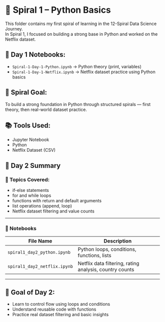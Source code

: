 # 📘 Spiral 1 – Python Basics

This folder contains my first spiral of learning in the 12-Spiral Data Science Journey.  
In Spiral 1, I focused on building a strong base in Python and worked on the Netflix dataset.

## 📅 Day 1 Notebooks:
- `Spiral-1-Day-1-Python.ipynb` → Python theory (print, variables)
- `Spiral-1-Day-1-Netflix.ipynb` → Netflix dataset practice using Python basics

## 🎯 Spiral Goal:
To build a strong foundation in Python through structured spirals — first theory, then real-world dataset practice.

## 📚 Tools Used:
- Jupyter Notebook
- Python
- Netflix Dataset (CSV)


## 📅 Day 2 Summary

### 🧠 Topics Covered:
- if-else statements
- for and while loops
- functions with return and default arguments
- list operations (append, loop)
- Netflix dataset filtering and value counts

---

### 📁 Notebooks

| File Name | Description |
|-----------|-------------|
| `spiral1_day2_python.ipynb` | Python loops, conditions, functions, lists |
| `spiral1_day2_netflix.ipynb` | Netflix data filtering, rating analysis, country counts |

---

## 🎯 Goal of Day 2:
- Learn to control flow using loops and conditions
- Understand reusable code with functions
- Practice real dataset filtering and basic insights

